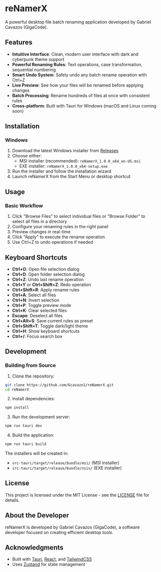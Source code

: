 # reNamerX

A powerful desktop file batch renaming application developed by Gabriel Cavazos (GigaCode).

## Features

- **Intuitive Interface**: Clean, modern user interface with dark and cyberpunk theme support
- **Powerful Renaming Rules**: Text operations, case transformation, sequential numbering
- **Smart Undo System**: Safely undo any batch rename operation with Ctrl+Z
- **Live Preview**: See how your files will be renamed before applying changes
- **Batch Processing**: Rename hundreds of files at once with consistent rules
- **Cross-platform**: Built with Tauri for Windows (macOS and Linux coming soon)

## Installation

### Windows

1. Download the latest Windows installer from [Releases](https://github.com/Gcavazo1/reNamerX/releases/latest)
2. Choose either:
   - MSI installer (recommended): `reNamerX_1.0.0_x64_en-US.msi`
   - EXE installer: `reNamerX_1.0.0_x64-setup.exe`
3. Run the installer and follow the installation wizard
4. Launch reNamerX from the Start Menu or desktop shortcut

## Usage

### Basic Workflow

1. Click "Browse Files" to select individual files or "Browse Folder" to select all files in a directory
2. Configure your renaming rules in the right panel
3. Preview changes in real-time
4. Click "Apply" to execute the rename operation
5. Use Ctrl+Z to undo operations if needed

## Keyboard Shortcuts

- **Ctrl+O**: Open file selection dialog
- **Ctrl+D**: Open folder selection dialog
- **Ctrl+Z**: Undo last rename operation
- **Ctrl+Y** or **Ctrl+Shift+Z**: Redo operation
- **Ctrl+Shift+R**: Apply rename rules
- **Ctrl+A**: Select all files
- **Ctrl+N**: Invert selection
- **Ctrl+P**: Toggle preview mode
- **Ctrl+K**: Clear selected files
- **Escape**: Deselect all files
- **Ctrl+Alt+S**: Save current rules as preset
- **Ctrl+Shift+T**: Toggle dark/light theme
- **Ctrl+H**: Show keyboard shortcuts
- **Ctrl+/**: Focus search box

## Development

### Building from Source

1. Clone the repository:
```bash
git clone https://github.com/Gcavazo1/reNamerX.git
cd reNamerX
```

2. Install dependencies:
```bash
npm install
```

3. Run the development server:
```bash
npm run tauri dev
```

4. Build the application:
```bash
npm run tauri build
```

The installers will be created in:
- `src-tauri/target/release/bundle/msi/` (MSI installer)
- `src-tauri/target/release/bundle/nsis/` (EXE installer)

## License

This project is licensed under the MIT License - see the [LICENSE](LICENSE) file for details.

## About the Developer

reNamerX is developed by Gabriel Cavazos (GigaCode), a software developer focused on creating efficient desktop tools.

## Acknowledgments

- Built with [Tauri](https://tauri.app/), [React](https://reactjs.org/), and [TailwindCSS](https://tailwindcss.com/)
- Uses [Zustand](https://github.com/pmndrs/zustand) for state management
